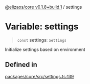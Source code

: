 [@elizaos/core v0.1.8+build.1](../index.md) / settings

# Variable: settings

> `const` **settings**: `Settings`

Initialize settings based on environment

## Defined in

[packages/core/src/settings.ts:139](https://github.com/JoeyKhd/eliza/blob/main/packages/core/src/settings.ts#L139)
